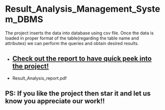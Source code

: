 # Result_Analysis_Management_System_DBMS
The project inserts the data into database using csv file. Once the data is loaded in proper format of the table(regarding the table name and attributes) we can perform the queries and obtain desired results.
* ## [Check out the report to have quick peek into the project!]([Result_Analysis_report.pdf])
* Result_Analysis_report.pdf

## PS: If you like the project then star it and let us know you appreciate our work!!

